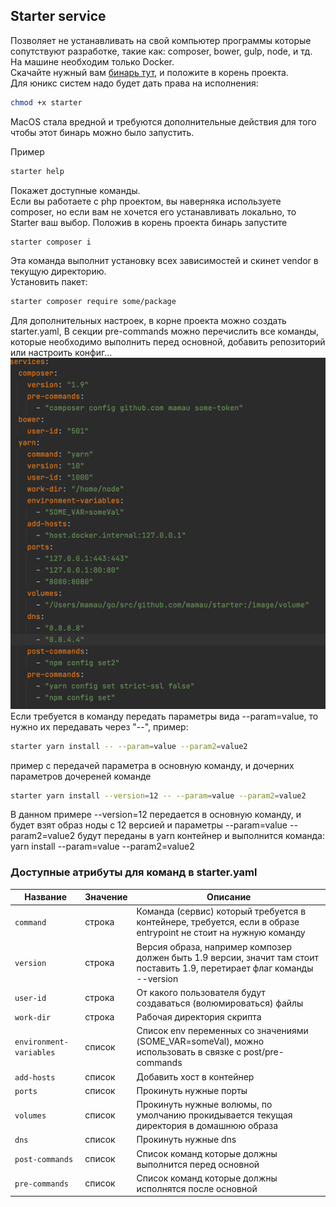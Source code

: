 ## Starter service

Позволяет не устанавливать на свой компьютер программы которые 
сопутствуют разработке, такие как: composer, bower, gulp, node, и тд.  
На машине необходим только Docker.  
Скачайте нужный вам [бинарь тут](https://github.com/Mamau/starter/releases), и положите в корень проекта.  
Для юникс систем надо будет дать права на исполнения:
```bash
chmod +x starter
```
MacOS стала вредной и требуются дополнительные действия для того
чтобы этот бинарь можно было запустить.

Пример
```bash
starter help
``` 
Покажет доступные команды.  
Если вы работаете с php проектом, вы наверняка используете composer,
но если вам не хочется его устанавливать локально, то Starter ваш выбор.
Положив в корень проекта бинарь запустите
```bash
starter composer i
``` 
Эта команда выполнит установку всех зависимостей и скинет vendor
в текущую директорию.  
Установить пакет:
```bash
starter composer require some/package
``` 
Для дополнительных настроек, в корне проекта можно создать starter.yaml, 
В секции pre-commands можно перечислить все команды, которые необходимо
выполнить перед основной, добавить репозиторий или настроить конфиг...  
![img.png](img.png)  
Если требуется в команду передать параметры вида --param=value, то нужно их
передавать через "--", пример:  
```bash
starter yarn install -- --param=value --param2=value2
```
пример с передачей параметра в основную команду, и дочерних параметров дочереней команде
```bash
starter yarn install --version=12 -- --param=value --param2=value2
```
В данном примере --version=12 передается в основную команду, и будет взят
образ ноды с 12 версией и параметры --param=value --param2=value2 будут
переданы в yarn контейнер и выполнится команда: yarn install --param=value --param2=value2  
### Доступные атрибуты для команд в starter.yaml
Название | Значение | Описание
--- | --- | ---
`command` | строка | Команда (сервис) который требуется в контейнере, требуется, если в образе entrypoint не стоит на нужную команду
`version` | строка | Версия образа, например композер должен быть 1.9 версии, значит там стоит поставить 1.9, перетирает флаг команды --version
`user-id` | строка | От какого пользователя будут создаваться (волюмироваться) файлы 
`work-dir` | строка | Рабочая директория скрипта 
`environment-variables` | список | Список env переменных со значениями (SOME_VAR=someVal), можно использовать в связке с post/pre-commands
`add-hosts` | список | Добавить хост в контейнер 
`ports` | список | Прокинуть нужные порты 
`volumes` | список | Прокинуть нужные волюмы, по умолчанию прокидывается текущая директория в домашнюю образа 
`dns` | список | Прокинуть нужные dns 
`post-commands` | список | Список команд которые должны выполнится перед основной 
`pre-commands` | список | Список команд которые должны исполнятся после основной 
